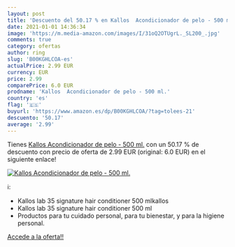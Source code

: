 ```yaml
---
layout: post
title: 'Descuento del 50.17 % en Kallos  Acondicionador de pelo - 500 ml.'
date: 2021-01-01 14:36:34
image: 'https://m.media-amazon.com/images/I/31oQ2OTUgrL._SL200_.jpg'
comments: true
category: ofertas
author: ring
slug: 'B00KGHLCOA-es'
actualPrice: 2.99 EUR
currency: EUR
price: 2.99
comparePrice: 6.0 EUR
prodname: 'Kallos  Acondicionador de pelo - 500 ml.'
country: 'es'
flag: '🇪🇸'
buyurl: 'https://www.amazon.es/dp/B00KGHLCOA/?tag=tolees-21'
descuento: '50.17'
average: '2.99'
---
```


Tienes [Kallos  Acondicionador de pelo - 500 ml.](https://www.amazon.es/dp/B00KGHLCOA/?tag=tolees-21) con un 50.17 % de descuento con precio de oferta de 2.99 EUR (original: 6.0 EUR) en el siguiente enlace!

[![Kallos  Acondicionador de pelo - 500 ml.](https://m.media-amazon.com/images/I/31oQ2OTUgrL._SL200_.jpg)](https://www.amazon.es/dp/B00KGHLCOA/?tag=tolees-21)

ℹ️:

- Kallos lab 35 signature hair conditioner 500 mlkallos
- Kallos lab 35 signature hair conditioner 500 ml
- Productos para tu cuidado personal, para tu bienestar, y para la higiene personal.

[Accede a la oferta!!](https://www.amazon.es/dp/B00KGHLCOA/?tag=tolees-21)

